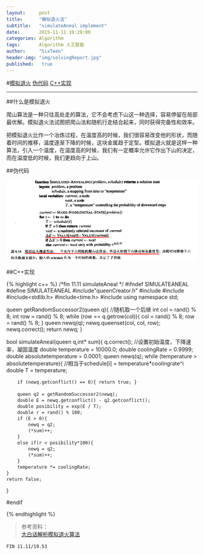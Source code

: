 ```yaml
---
layout:     post
title:      "模拟退火法"
subtitle:   "simulateAneal implement"
date:       2015-11-11 19:29:00
categories: Algorithm
tags:       Algorithm 人工智能
author:     "SixTeen"
header-img: "img/solvingReport.jpg"
published:   true
---
```


#<a href="#01">模拟退火</a> <a href="#02">伪代码</a> <a href="#03">C++实现</a>

---

##<a name="01"></a>什么是模拟退火

爬山算法是一种只往高处走的算法，它不会考虑下山这一种选择，容易停留在局部最优解。模拟退火法试图把爬山法和随机行走结合起来，同时获得完备性和效率。

把模拟退火比作一个冶炼过程，在温度高的时候，我们很容易改变他的形状，而随着时间的推移，温度逐渐下降的时候，这块金属趋于定型。模拟退火就是这样一种算法，引入一个温度，在温度高的时候，我们有一定概率允许它作出下山的决定，而在温度低的时候，我们更趋向于上山。

##<a name="02"></a>伪代码

![pseudocode](/img/algorithm/simulateAneal.png)

##<a name="03"></a>C++实现

{% highlight c++ %}
/*fin 11.11
simulateAneal
*/
#ifndef SIMULATEANEAL
#define SIMULATEANEAL
#include"queenCreator.h"
#include<iostream>
#include<vector>
#include<stdlib.h>
#include<time.h>
#include<cmath>
using namespace std;

queen getRandomSuccessor2(queen q){
    //随机取一个后继
    int col = rand() % 8;
    int row = rand() % 8;
    while (row == q.getrow(col)){
        col = rand() % 8;
        row = rand() % 8;
    }
    queen newq(q);
    newq.queenset(col, col, row);
    newq.correct();
    return newq;
}

bool simulateAneal(queen q,int* sum){
    q.correct();
    //设置初始温度，下降速率，凝固温度
    double temperature = 10000.0;
    double coolingRate = 0.9999;
    double absolutetemperature = 0.0001;
    queen newq(q);
    while (temperature > absolutetemperature){
        //相当于schedule[i] = temperature*coolingrate^i
        double T = temperature;

        if (newq.getconflict() == 0){ return true; }
        
        queen q2 = getRandomSuccessor2(newq);
        double E = newq.getconflict() - q2.getconflict();
        double posibility = exp(E / T);
        double r = rand() % 100;
        if (E > 0){
            newq = q2;
            (*sum)++;
        }
        else if(r < posibility*100){
            newq = q2;
            (*sum)++;
        }
        temperature *= coolingRate;
    }
    return false;
}


#endif

{% endhighlight %}

>参考资料：<br />[大白话解析模拟退火算法](http://www.cnblogs.com/heaad/archive/2010/12/20/1911614.html)



    FIN 11.11/19.53

